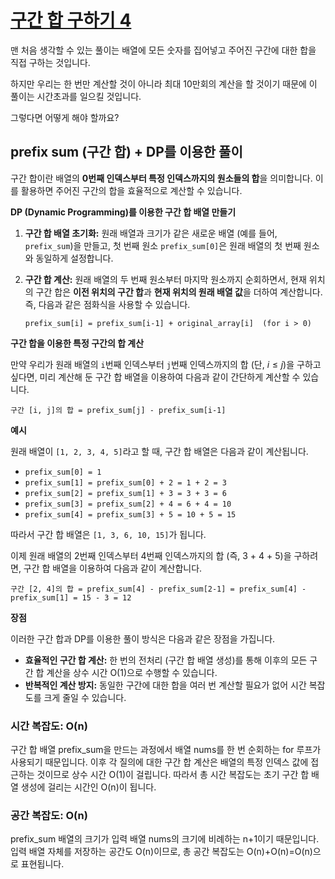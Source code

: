 # [구간 합 구하기 4](https://www.acmicpc.net/problem/11659)

맨 처음 생각할 수 있는 풀이는 배열에 모든 숫자를 집어넣고 주어진 구간에 대한 합을 직접 구하는 것입니다. 

하지만 우리는 한 번만 계산할 것이 아니라 최대 10만회의 계산을 할 것이기 때문에 이 풀이는 시간초과를 일으킬 것입니다.

그렇다면 어떻게 해야 할까요?

## prefix sum (구간 합) + DP를 이용한 풀이

구간 합이란 배열의 **0번째 인덱스부터 특정 인덱스까지의 원소들의 합**을 의미합니다. 이를 활용하면 주어진 구간의 합을 효율적으로 계산할 수 있습니다.

**DP (Dynamic Programming)를 이용한 구간 합 배열 만들기**

1.  **구간 합 배열 초기화:** 원래 배열과 크기가 같은 새로운 배열 (예를 들어, `prefix_sum`)을 만들고, 첫 번째 원소 `prefix_sum[0]`은 원래 배열의 첫 번째 원소와 동일하게 설정합니다.

2.  **구간 합 계산:** 원래 배열의 두 번째 원소부터 마지막 원소까지 순회하면서, 현재 위치의 구간 합은 **이전 위치의 구간 합**과 **현재 위치의 원래 배열 값**을 더하여 계산합니다. 즉, 다음과 같은 점화식을 사용할 수 있습니다.

    ```
    prefix_sum[i] = prefix_sum[i-1] + original_array[i]  (for i > 0)
    ```

**구간 합을 이용한 특정 구간의 합 계산**

만약 우리가 원래 배열의 `i`번째 인덱스부터 `j`번째 인덱스까지의 합 (단, $i \le j$)을 구하고 싶다면, 미리 계산해 둔 구간 합 배열을 이용하여 다음과 같이 간단하게 계산할 수 있습니다.

```
구간 [i, j]의 합 = prefix_sum[j] - prefix_sum[i-1]
```

**예시**

원래 배열이 `[1, 2, 3, 4, 5]`라고 할 때, 구간 합 배열은 다음과 같이 계산됩니다.

- `prefix_sum[0] = 1`
- `prefix_sum[1] = prefix_sum[0] + 2 = 1 + 2 = 3`
- `prefix_sum[2] = prefix_sum[1] + 3 = 3 + 3 = 6`
- `prefix_sum[3] = prefix_sum[2] + 4 = 6 + 4 = 10`
- `prefix_sum[4] = prefix_sum[3] + 5 = 10 + 5 = 15`

따라서 구간 합 배열은 `[1, 3, 6, 10, 15]`가 됩니다.

이제 원래 배열의 2번째 인덱스부터 4번째 인덱스까지의 합 (즉, 3 + 4 + 5)을 구하려면, 구간 합 배열을 이용하여 다음과 같이 계산합니다.

```
구간 [2, 4]의 합 = prefix_sum[4] - prefix_sum[2-1] = prefix_sum[4] - prefix_sum[1] = 15 - 3 = 12
```

**장점**

이러한 구간 합과 DP를 이용한 풀이 방식은 다음과 같은 장점을 가집니다.

- **효율적인 구간 합 계산:** 한 번의 전처리 (구간 합 배열 생성)를 통해 이후의 모든 구간 합 계산을 상수 시간 O(1)으로 수행할 수 있습니다.
- **반복적인 계산 방지:** 동일한 구간에 대한 합을 여러 번 계산할 필요가 없어 시간 복잡도를 크게 줄일 수 있습니다.

### 시간 복잡도: O(n)

구간 합 배열 prefix_sum을 만드는 과정에서 배열 nums를 한 번 순회하는 for 루프가 사용되기 때문입니다. 이후 각 질의에 대한 구간 합 계산은 배열의 특정 인덱스 값에 접근하는 것이므로 상수 시간 O(1)이 걸립니다. 따라서 총 시간 복잡도는 초기 구간 합 배열 생성에 걸리는 시간인 O(n)이 됩니다.

### 공간 복잡도: O(n)

prefix_sum 배열의 크기가 입력 배열 nums의 크기에 비례하는 n+1이기 때문입니다. 입력 배열 자체를 저장하는 공간도 O(n)이므로, 총 공간 복잡도는 O(n)+O(n)=O(n)으로 표현됩니다.